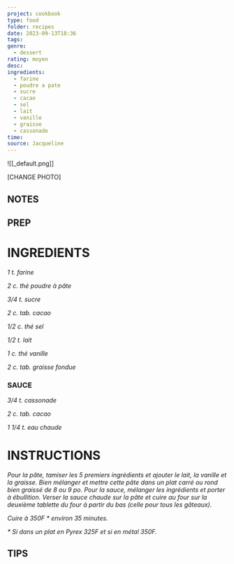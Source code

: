 ```yaml
---
project: cookbook
type: food
folder: recipes
date: 2023-09-13T18:36
tags: 
genre:
  - dessert
rating: moyen
desc: 
ingredients:
  - farine
  - poudre a pate
  - sucre
  - cacao
  - sel
  - lait
  - vanille
  - graisse
  - cassonade
time: 
source: Jacqueline
---
```


![[_default.png]]

[CHANGE PHOTO]


## NOTES




## PREP


# INGREDIENTS

_1 t. farine_

_2 c. thé poudre à pâte_

_3/4 t. sucre_

_2 c. tab. cacao_

_1/2 c. thé sel_

_1/2 t. lait_

_1 c. thé vanille_

_2 c. tab. graisse fondue_


### SAUCE

_3/4 t. cassonade_

_2 c. tab. cacao_

_1 1/4 t. eau chaude_


# INSTRUCTIONS

_Pour la pâte, tamiser les 5 premiers ingrédients_
_et ajouter le lait, la vanille et la graisse. Bien_
_mélanger et mettre cette pâte dans un plat_
_carré ou rond bien graissé de 8 ou 9 po. Pour_
_la sauce, mélanger les ingrédients et porter_
_à ébullition. Verser la sauce chaude sur la_
_pâte et cuire au four sur la deuxième tablette_
_du four à partir du bas (celle pour tous les_
_gâteaux)._

_Cuire à 350F * environ 35 minutes._

_* Si dans un plat en Pyrex 325F et si en métal_
_350F._



## TIPS



